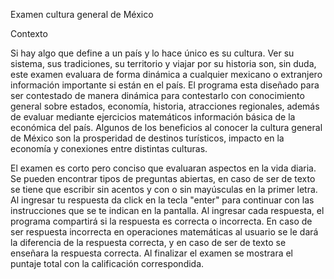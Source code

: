 Examen cultura general de México

Contexto

Si hay algo que define a un país y lo hace único es su cultura. Ver su sistema, sus tradiciones, su territorio  y viajar por su historia son, sin duda, este examen evaluara de forma dinámica a cualquier mexicano o extranjero información importante si están en el país.  El programa esta diseñado para ser contestado de manera dinámica para contestarlo con conocimiento general sobre estados, economía, historia, atracciones regionales,  además de evaluar mediante ejercicios matemáticos información básica de la económica del país.
Algunos de los beneficios al conocer la cultura general de México son la prosperidad de destinos turísticos, impacto en la economía y conexiones entre distintas culturas. 

El examen es corto pero conciso que evaluaran aspectos en la vida diaria. Se pueden encontrar tipos de preguntas abiertas, en caso de ser de texto se tiene que escribir sin acentos y con o sin mayúsculas  en la primer letra. Al ingresar tu respuesta da click en la tecla "enter" para continuar con las instrucciones que se te indican en la pantalla.
Al ingresar cada respuesta, el programa compartirá si la respuesta es correcta o incorrecta. En caso de ser respuesta incorrecta en operaciones matemáticas al usuario se le dará la diferencia de la respuesta correcta, y en caso de ser  de texto se enseñara la respuesta correcta.
Al finalizar el examen se mostrara el puntaje total con la calificación correspondida.

